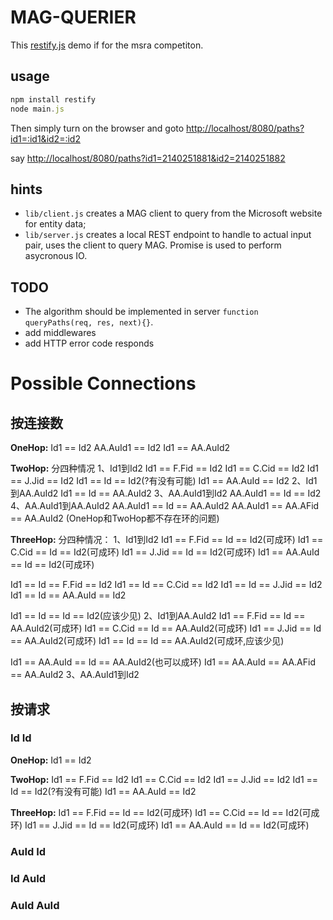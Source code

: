 # MAG-QUERIER

This [restify.js](http://restify.com/) demo if for the msra competiton.

## usage
```javascript
npm install restify
node main.js
```

Then simply turn on the browser and goto <http://localhost/8080/paths?id1=:id1&id2=:id2>

say <http://localhost/8080/paths?id1=2140251881&id2=2140251882>

## hints
- `lib/client.js` creates a MAG client to query from the Microsoft website for entity data;
- `lib/server.js` creates a local REST endpoint to handle to actual input pair, uses the client to query MAG. Promise is used to perform asycronous IO.

## TODO
- The algorithm should be implemented in server `function queryPaths(req, res, next){}`.
- add middlewares
- add HTTP error code responds

# Possible Connections
## 按连接数
**OneHop:**
Id1 == Id2
AA.AuId1 == Id2
Id1 == AA.AuId2

**TwoHop:**
分四种情况
1、Id1到Id2
Id1 == F.Fid == Id2
Id1 == C.Cid == Id2
Id1 == J.Jid == Id2
Id1 == Id == Id2(?有没有可能)
Id1 == AA.AuId == Id2
2、Id1到AA.AuId2
Id1 == Id == AA.AuId2
3、AA.AuId1到Id2
AA.AuId1 == Id == Id2
4、AA.AuId1到AA.AuId2
AA.AuId1 == Id == AA.AuId2
AA.AuId1 == AA.AFid == AA.AuId2
(OneHop和TwoHop都不存在环的问题)

**ThreeHop:**
分四种情况：
1、Id1到Id2
Id1 == F.Fid == Id == Id2(可成环)
Id1 == C.Cid == Id == Id2(可成环)
Id1 == J.Jid == Id == Id2(可成环)
Id1 == AA.AuId == Id == Id2(可成环)

Id1 == Id == F.Fid == Id2
Id1 == Id == C.Cid == Id2
Id1 == Id == J.Jid == Id2
Id1 == Id == AA.AuId == Id2

Id1 == Id == Id == Id2(应该少见)
2、Id1到AA.AuId2
Id1 == F.Fid == Id == AA.AuId2(可成环)
Id1 == C.Cid == Id == AA.AuId2(可成环)
Id1 == J.Jid == Id == AA.AuId2(可成环)
Id1 == Id == Id == AA.AuId2(可成环,应该少见)

Id1 == AA.AuId == Id == AA.AuId2(也可以成环)
Id1 == AA.AuId == AA.AFid == AA.AuId2
3、AA.AuId1到Id2

## 按请求
### Id Id
**OneHop:**
Id1 == Id2

**TwoHop:**
Id1 == F.Fid == Id2
Id1 == C.Cid == Id2
Id1 == J.Jid == Id2
Id1 == Id == Id2(?有没有可能)
Id1 == AA.AuId == Id2

**ThreeHop:**
Id1 == F.Fid == Id == Id2(可成环)
Id1 == C.Cid == Id == Id2(可成环)
Id1 == J.Jid == Id == Id2(可成环)
Id1 == AA.AuId == Id == Id2(可成环)

### AuId Id

### Id AuId

### AuId AuId